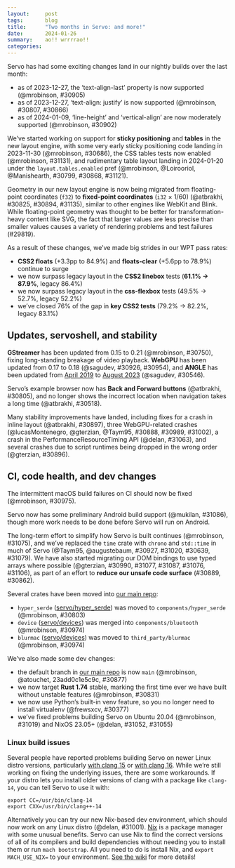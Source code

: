 ```yaml
---
layout:     post
tags:       blog
title:      "Two months in Servo: and more!"
date:       2024-01-26
summary:    ao!! wrrrrao!!
categories:
---
```


Servo has had some exciting changes land in our nightly builds over the last month:

- as of 2023-12-27, the ‘text-align-last’ property is now supported (@mrobinson, #30905)
- as of 2023-12-27, ‘text-align: justify’ is now supported (@mrobinson, #30807, #30866)
- as of 2024-01-09, ‘line-height’ and ‘vertical-align’ are now moderately supported (@mrobinson, #30902)

We’ve started working on support for **sticky positioning** and **tables** in the new layout engine, with some very early sticky positioning code landing in 2023-11-30 (@mrobinson, #30686), the CSS tables tests now enabled (@mrobinson, #31131), and rudimentary table layout landing in 2024-01-20 under the `layout.tables.enabled` pref (@mrobinson, @Loirooriol, @Manishearth, #30799, #30868, #31121).

Geometry in our new layout engine is now being migrated from floating-point coordinates (`f32`) to **fixed-point coordinates** (`i32` × 1/60) (@atbrakhi, #30825, #30894, #31135), similar to other engines like WebKit and Blink.
While floating-point geometry was thought to be better for transformation-heavy content like SVG, the fact that larger values are less precise than smaller values causes a variety of rendering problems and test failures (#29819).

As a result of these changes, we’ve made big strides in our WPT pass rates:

- **CSS2 floats** (+3.3pp to 84.9%) and **floats-clear** (+5.6pp to 78.9%) continue to surge
- we now surpass legacy layout in the **CSS2 linebox** tests (**61.1% → 87.9%**, legacy 86.4%)
- we now surpass legacy layout in the **css-flexbox** tests (49.5% → 52.7%, legacy 52.2%)
- we’ve closed 76% of the gap in **key CSS2 tests** (79.2% → 82.2%, legacy 83.1%)

## Updates, servoshell, and stability

**GStreamer** has been updated from 0.15 to 0.21 (@mrobinson, #30750), fixing long-standing breakage of video playback.
**WebGPU** has been updated from 0.17 to 0.18 (@sagudev, #30926, #30954), and **ANGLE** has been updated from [April 2019](https://chromium.googlesource.com/angle/angle/+/refs/heads/chromium/3729) to [August 2023](https://chromium.googlesource.com/angle/angle/+/refs/heads/chromium/5359) (@sagudev, #30546).

Servo’s example browser now has **Back and Forward buttons** (@atbrakhi, #30805), and no longer shows the incorrect location when navigation takes a long time (@atbrakhi, #30518).

Many stability improvements have landed, including fixes for a crash in inline layout (@atbrakhi, #30897), three WebGPU-related crashes (@lucasMontenegro, @gterzian, @Taym95, #30888, #30989, #31002), a crash in the PerformanceResourceTiming API (@delan, #31063), and several crashes due to script runtimes being dropped in the wrong order (@gterzian, #30896).

## CI, code health, and dev changes

The intermittent macOS build failures on CI should now be fixed (@mrobinson, #30975).

Servo now has some preliminary Android build support (@mukilan, #31086), though more work needs to be done before Servo will run on Android.

The long-term effort to simplify how Servo is built continues (@mrobinson, #31075), and we’ve replaced the `time` crate with `chrono` and `std::time` in much of Servo (@Taym95, @augustebaum, #30927, #31020, #30639, #31079).
We have also started migrating our DOM bindings to use typed arrays where possible (@gterzian, #30990, #31077, #31087, #31076, #31106), as part of an effort to **reduce our unsafe code surface** (#30889, #30862).

Several crates have been moved into [our main repo](https://github.com/servo/servo):

* `hyper_serde` ([servo/hyper_serde](https://github.com/servo/hyper_serde)) was moved to `components/hyper_serde` (@mrobinson, #30803)
* `device` ([servo/devices](https://github.com/servo/devices)) was merged into `components/bluetooth` (@mrobinson, #30974)
* `blurmac` ([servo/devices](https://github.com/servo/devices)) was moved to `third_party/blurmac` (@mrobinson, #30974)

We’ve also made some dev changes:

- the default branch in [our main repo](https://github.com/servo/servo) is now `main` (@mrobinson, @atouchet, 23add0c1e5c9c, #30877)
- we now target **Rust 1.74** stable, marking the first time ever we have built without unstable features (@mrobinson, #30831)
- we now use Python’s built-in venv feature, so you no longer need to install virtualenv (@frewsxcv, #30377)
- we’ve fixed problems building Servo on Ubuntu 20.04 (@mrobinson, #31019) and NixOS 23.05+ (@delan, #31052, #31055)

### Linux build issues

Several people have reported problems building Servo on newer Linux distro versions, particularly [with clang 15](https://github.com/servo/servo/issues/31059) or [with clang 16](https://github.com/servo/servo/issues/30587).
While we’re still working on fixing the underlying issues, there are some workarounds.
If your distro lets you install older versions of clang with a package like `clang-14`, you can tell Servo to use it with:

```
export CC=/usr/bin/clang-14
export CXX=/usr/bin/clang++-14
```

Alternatively you can try our new Nix-based dev environment, which should now work on any Linux distro (@delan, #31001).
[Nix](https://nixos.org/manual/nix/stable/) is a package manager with some unusual benefits.
Servo can use Nix to find the correct versions of all of its compilers and build dependencies without needing you to install them or run `mach bootstrap`.
All you need to do is install Nix, and `export MACH_USE_NIX=` to your environment.
[See the wiki](https://github.com/servo/servo/wiki/Building#nix-on-other-distros) for more details!

<!--
    - layout
        - DONE sticky
        - DONE tables
        - inline
        - DONE Au
        - DONE wpt
    - xtermjs
    - updates
        - DONE angle
        - DONE webgpu
    - DONE minibrowser
    - DONE stability
    - ci
        - DONE macOS
        - DONE android
    - DONE health
    - dev
        - DONE nix
        - DONE rust stable
-->

<!--
    based on
    - wpt dashboard
        prev	cur	legacy		delta	gap	ratio		
        79.2	82.2	83.1		3.0	3.9	76.9%		focus
        81.6	84.9	53.5		3.3	-28.1	-11.7%		floats
        73.3	78.9	68.2		5.6	-5.1	-109.8%		floats-clear
        61.1	87.9	86.4		26.8	25.3	105.9%		linebox !!
        78.1	78.8	87.5		0.7	9.4	7.4%		normal-flow
        87.6	88.2	81.1		0.6	-6.5	-9.2%		positioning
        60.5	61.8	60.1		1.3	-0.4	-325.0%		cssom
        44.6	48.6	44.2		4.0	-0.4	-1000.0%		css-position
        49.5	52.7	52.2		3.2	2.7	118.5%		css-flexbox !!
        8.2	30.8	36.8		22.6	28.6	79.0%		tables, css-tables
        39.9	44.2	35.6		4.3	-4.3	-100.0%		/css/csstext
        60.3	62.5	63.5		2.2	3.2	68.8%		/css
    - commits in nightlies 2023-11-28 through 2023-11-27
        >>> 2023-11-28T11:16:56Z
        >>> 2023-11-29T06:07:54Z
        >>> 2023-11-30T05:57:47Z
            +++ a05598402e8b21948e1ee9567dca76a491bd266e	https://github.com/servo/servo/pull/30686	Add initial support for sticky positioning for non-legacy layout (#30686)
        >>> 2023-12-01T05:53:38Z
        +++ f1c291853e331329271efba52a03ba5049e8358b	https://github.com/servo/servo/pull/30740	Stop sending " " to linebreaker for replaced content (#30740)
        >>> 2023-12-02T06:08:38Z
            +++ 604979e367faa6aa09805e8fa0223b8883ea009d	https://github.com/servo/servo/pull/30508	Replace script_plugins with a clippy like rustc driver (named crown) (#30508)
        +++ cdbd60fe53f64f08efcf9715c4655e38cd1d7ddd	https://github.com/servo/servo/pull/30800	Extend character-based soft wrap prevention to before atomics (#30800)
        >>> 2023-12-03T05:57:33Z
        >>> 2023-12-04T06:02:05Z
        >>> 2023-12-11T05:28:33Z
        warning: not reachable from default branch: 2668a0a43a19643922409e623880558dedfb4b98
            +++ e2743c61414f5d9cc0cd2d41dcc5c1d29f0b2d17	https://github.com/servo/servo/pull/30546	Bump mozangle to 0.5.0 (#30546)
            +++ 117d59d393cf7926063e8723934fec97fd61d713	https://github.com/servo/servo/pull/30377	Replace virtualenv with Python's built-in venv (#30377)
            +++ 7e82c5c957821f1328484e90becec0cfb5572938	https://github.com/servo/servo/pull/30831	Compile Servo with the latest version of rust stable (#30831)
        +++ bbc35b682f0fb926364e5800d20f77bba944a020	https://github.com/servo/servo/pull/30830	Remove thinlto servobuild.config option (#30830)
        +++ e7c412e7cae750c0eeb6374e14bbf8442eb2cacd	https://github.com/servo/servo/pull/30829	Remove clean_rmeta from crown test (#30829)
            +++ a326a60c1646cde1a8b34b70d7f632b341644d0a	https://github.com/servo/servo/pull/30805	Minibrowser: Add Back and Forward navigation (#30805)
        +++ 8ded1072ceda45e8f8b7716f5779c63996d7e653	https://github.com/servo/servo/pull/30823	Re-use the TextMetrics data structure in the Layout 2020 fragment tree (#30823)
            +++ f0b41623286a010cb021cd2debfa6b1be3b36b5d	https://github.com/servo/servo/pull/30799	Add initial support for table box tree construction (#30799)
            +++ 63701b338cd807dc237be4f3f0771a1fff933f09	https://github.com/servo/servo/pull/30820	Fix the upload docs action after renaming `master` to `main` (#30820)
            +++ ea8cd36f0d0c4485b0872774661de34c439d35c0	https://github.com/servo/servo/pull/30518	Fix the location url that reverts to the old value while loading (#30518)
            +++ 23add0c1e5c9cbdf0301b891d265e363d049532b	Rename the `master` branch to `main`
        >>> 2023-12-12T06:15:50Z
        +++ 1105eb66e9ce43f0f2ea6c6b5cea5e72394eee3f	https://github.com/servo/servo/pull/30848	Use os version in taplo cache-key & setuptools 65 in py3.8 (#30848)
            +++ 9f7afe595a11d32859b45bf3bf2fd36ee5ae46e7	https://github.com/servo/servo/pull/30836	Update mozjs (#30836)
            +++ a315bec4ed73c7c0ef89f120c8f52e2609f9028b	https://github.com/servo/servo/pull/30825	Use app units in replaced elements (#30825)
        >>> 2023-12-13T06:06:44Z
            +++ 17f3c45d4ff597dc1e179d89784bb5f57b4c03d7	https://github.com/servo/servo/pull/30767	Add initial support for offscreen rendering (#30767)
            +++ 97e6c72f5767e1cd754c82317a21aa222c5d968b	https://github.com/servo/servo/pull/30840	Add multiview feature flag in compositing and constellation (#30840)
            +++ 8a226fdb1975ae1df8d1a673eb3dca9f2bb771aa	https://github.com/servo/servo/pull/30841	constellation: notify embedder when events are hit-tested to browsers (#30841)
        >>> 2023-12-14T06:16:19Z
        >>> 2023-12-27T06:06:58Z
            +++ 7973cb64586d94a6987562fe6f180ac29ef0e971	https://github.com/servo/servo/pull/30926	Update wgpu to 0.18.1 (#30926)
        +++ 1f0f50b22bb43e965febf31f5a436113f2958725	https://github.com/servo/servo/pull/30912	Customizable wpt options and profile in workflows (#30912)
            +++ 81f5157522ae320068515571a371aa3b72de0cfa	https://github.com/servo/servo/pull/30868	Add support for table fixups (#30868)
            +++ 709d00583fb28fb668f10eab1f2f16f07c331078	https://github.com/servo/servo/pull/30866	layout: Make all word separators justification opportunities (#30866)
            +++ 74798c4b7bf173fc99b96e219c6c2cab136d5c4c	https://github.com/servo/servo/pull/30905	layout: Add support for `text-align-last` (#30905)
            +++ a9bf29cf8aede9771a16922c98cc933ce84b2ccc	https://github.com/servo/servo/pull/30897	Fix crash caused by arithmetic underflow in layout2020 (#30897)
        +++ abb017b8543efea54b732efa2846b25c949985c9	https://github.com/servo/servo/pull/30898	script: Allow moving back to non-quirks mode (#30898)
            +++ 256ab5353b9145dbda103ec48cf4d10f32f6912a	https://github.com/servo/servo/pull/30888	These changes fix #30843 (#30888) Fix a crash in WebGPU when WebGPU is disabled
            +++ e4aed3d06a8a1ef6e7af142f02be95ce2a3065cb	https://github.com/servo/servo/pull/30877	Update branch name to main (#30877)
            +++ ccf0b739dfca312a65002c443fb09537aa27225b	https://github.com/servo/servo/pull/30807	Add basic support for `text-align: justify` (#30807)
            +++ 569c4a8823369678870e1b5f50a2c484d32fb687	https://github.com/servo/servo/pull/30803	Integrate hyper_serde into Servo source (#30803)
        >>> 2023-12-28T06:04:45Z
        >>> 2023-12-29T06:03:36Z
            +++ e79171ec01199ba7100c0ad90576a6ec5705d80c	https://github.com/servo/servo/pull/30954	Update WebGPU CTS (#30954)
        >>> 2023-12-30T06:12:29Z
        >>> 2023-12-31T06:14:24Z
        >>> 2024-01-01T06:08:41Z
        >>> 2024-01-02T06:15:51Z
        +++ 7964a4f582d5697e0ea55203dd4ec25d69dbed97	https://github.com/servo/servo/pull/30963	Unfork and upgrade jemallocator (#30963)
        >>> 2024-01-03T06:11:55Z
            +++ 3353db71d232ed3e6108950e21a6dba6360e6d57	https://github.com/servo/servo/pull/30975	Fail gracefully when DMG smoketest fails (#30975)
        >>> 2024-01-04T06:14:15Z
            +++ f44ff83c20b82d1f3272d9389563e30f0d3c9700	https://github.com/servo/servo/pull/30989	WebGPU: always send exit message to script before exiting (#30989)
            +++ 65cbc95d38819e9b3d5870953015a9e7963a0ace	https://github.com/servo/servo/pull/30927	Replace time with std::time in components/devtools (#30927)
        +++ 0dbba9b6ffe0507011337c27c2709f6c4cebe1c0	https://github.com/servo/servo/pull/30973	Download Windows GStreamer dependencies from GitHub (#30973)
        >>> 2024-01-05T06:16:06Z
        +++ c219204084b8f8a747ebd37ec75472c1b7e97411	https://github.com/servo/servo/pull/30987	Fix crown on NixOS (#30987)
            +++ 90a9300f698aa266db47b336f3fcd7d6680b4d65	https://github.com/servo/servo/pull/30896	Script: ensure child JS runtimes are dropped before parent (#30896)
        >>> 2024-01-08T06:07:00Z
            +++ 79a0f76d26d43c7f6e38a60fbe2ec6bed1510543	https://github.com/servo/servo/pull/31019	Fix the build on Ubuntu 20.04 (#31019)
        +++ 9a1d7aabd71fe82c9420abdc33a6a9ba0f8eac52	https://github.com/servo/servo/pull/31003	bootstrap: Adding more output when installing dependencies (#31003)
            +++ 7fa4ea9740edccc93672d8cc428f6e9d4575a036	https://github.com/servo/servo/pull/30750	Upgrade media / GStreamer / GLib (#30750) 0.15 -> 0.21
        >>> 2024-01-09T06:16:45Z
            +++ aa073c3dcaffe30c7a6e272ba4ef5121c090f1bf	https://github.com/servo/servo/pull/30902	layout: Implement support for `line-height` and `vertical-align` (#30902)
        >>> 2024-01-10T06:16:53Z
            +++ 94a3c49a807626ecddb7f062e6856e9e0d66baca	https://github.com/servo/servo/pull/31001	Allow building with Nix on Linux distros other than NixOS (#31001)
            +++ 6a804cd775e3976103269ac54ae997a3accc8618	https://github.com/servo/servo/pull/30974	Integrate the `devices` respository (#30974)
            +++ fddc4a430fca591152c69f0793ab946dcdc81617	https://github.com/servo/servo/pull/31002	Fix failed request for adapter when not available (#31002)
        >>> 2024-01-11T06:08:02Z
            +++ 92196d985dceb0ca708b097e2a847b255d8387c8	https://github.com/servo/servo/pull/31020	Replace time with std::time in components/metrics & components/shared (#31020)
            +++ 17ffbbdd11b47d577bdfe4318c36bcb5de365b18	https://github.com/servo/servo/pull/31052	Nix: bump nixpkgs to nixos-23.05 (except gnumake) (#31052)
        >>> 2024-01-12T06:07:36Z
            +++ e145c512347807cdf44537fdfa83f2a5dda05b5a	https://github.com/servo/servo/pull/30990	WebIDL: use FLoat32Array  (#30990)
            +++ 90f70e3408e1d4b3f378e50f9f051cb00c77c446	https://github.com/servo/servo/pull/31063	Fix underflow in PerformanceResourceTiming API (#31063)
            +++ 1f1cf1499d1e249c58fb3ac8986e62cf0d796497	https://github.com/servo/servo/pull/31055	Nix: bump nixpkgs to nixos-unstable (#31055)
        >>> 2024-01-13T06:04:19Z
            +++ abb54f7832682bad1545b307a545a7ba977ef209	https://github.com/servo/servo/pull/31075	build: Don't add the `neon` feature for arm and aarch64 (#31075)
        >>> 2024-01-14T06:05:53Z
        >>> 2024-01-15T06:10:05Z
        >>> 2024-01-16T06:18:19Z
            +++ efa38c67fe6bdec751739bb3a0a6d159f2b695c8	https://github.com/servo/servo/pull/31091	ci: Remove the nightly-rust workflow (#31091)
        +++ 0d240b8713fb5cd933d348e668ab02a53859282b	https://github.com/servo/servo/pull/31088	deps: Raise the Python requirement to 3.10 (#31088)
        >>> 2024-01-17T06:09:03Z
            +++ 8c53a8c745ab2a5b660d6f170e74b4fecca189c1	https://github.com/servo/servo/pull/31077	use FLoat32Array in XRView (#31077)
            +++ 9654363c187ee549b82bca8c4e3098e4c20c7287	https://github.com/servo/servo/pull/30639	script: Start replacing `time` with `std::time` and `chrono`  (#30639)
        >>> 2024-01-18T06:17:19Z
            +++ 580062228bb083ccdc2144a43491bc4f916c57ad	https://github.com/servo/servo/pull/31079	Replace time with std::time in components/net (#31079)
        +++ d86e713a9cb5be2555d63bd477d47d440fa8c832	https://github.com/servo/servo/pull/31092	build: Clean up post-build copy of Windows DLLs (#31092)
            +++ f76982e2e7f411e2e2fd8e6dbfe92a080acefc54	https://github.com/servo/servo/pull/31087	script: Use FLoat32Array in XRRay (#31087)
            +++ 6a7b450478f69d9d83b0936a0ab28ac2d94761d4	https://github.com/servo/servo/pull/31076	use FLoat32Array in XRRigidTransform (#31076)
        >>> 2024-01-19T06:05:45Z
            +++ 8e5f28839cde6b9ee5cd7cb4f8c27ff0ae10a86c	https://github.com/servo/servo/pull/31120	Revert "Replace time with std::time in components/net (#31079)" (#31120)
        >>> 2024-01-20T06:04:40Z
            +++ fc31e69f79a68408fdd376a52942587a8fca9170	https://github.com/servo/servo/pull/31121	layout: Add *very* basic support for table layout (#31121)
            +++ 3d520f266800e0035c429ddf2a3b45922f502ebd	https://github.com/servo/servo/pull/30894	Use App units in flow layout (#30894)
            +++ 734eb469549db22b070d86bb13a8bd167d5d1e8e	https://github.com/servo/servo/pull/31131	wpt: Unskip the `css-tables suite (#31131)
            +++ 9d2c102fa0cc034b2bde51d27cd6c0e7f3cafa30	https://github.com/servo/servo/pull/31106	Use FLoat32Array in GamepadPose (#31106)
        >>> 2024-01-21T06:06:07Z
        >>> 2024-01-22T06:08:36Z
        >>> 2024-01-23T06:22:19Z
            +++ d7de206dbd459e8c8bf121f73755d12569c6cc55	https://github.com/servo/servo/pull/31086	Preliminary Android build support (#31086)
        >>> 2024-01-24T06:17:36Z
        +++ 5d7e2a823985a8314b10dc363eb191c0d4330424	https://github.com/servo/servo/pull/31123	Implement Event.composedPath (#31123)
        +++ 54fb381a0a4c070bac75e9f602bf905fa101194d	https://github.com/servo/servo/pull/31133	layout: Convert layout internal display to inline for replaced elements (#31133)
        +++ 7de0486e2e67a17e4cdcc881c7f3bd3fd1a66fb6	https://github.com/servo/servo/pull/31161	layout: Count word separators as justification opportunities when trimming whitespace (#31161)
        +++ dc2df7b02767004f0900055d985ecfc6cd874c9a	https://github.com/servo/servo/pull/31148	build: Add support for Visual Studio 2022 and VC143 DLLs (#31148)
            +++ 45af1198aa05882d6433642c45d1cd329f145782	https://github.com/servo/servo/pull/31135	Layout: use `Au` in `ContentSizes`  (#31135)
        >>> 2024-01-25T06:07:31Z
        +++ eb95703325aeb48d5f56a8da5b258bad608dd632	https://github.com/servo/servo/pull/30842	constellation: focusing and closing webviews (#30842)
-->

<!--
$ tools/list-commits-by-nightly.sh ~/code/servo 2>&1 | tee /dev/stderr | xclip -sel clip
From https://github.com/servo/servo
 * branch                  HEAD       -> FETCH_HEAD
>>> 2023-11-28T11:16:56Z
    81a38bde8cc0359efc32f2661fa5e4db33b38446	https://github.com/servo/servo/pull/30792	ci: do not set LIBCLANG_PATH for nightly build (#30792)
    0b2456b1eb8d251dd2f997d1e1958f23f5e4b777	https://github.com/servo/servo/pull/30791	build(deps): bump proc-macro2 from 1.0.69 to 1.0.70 (#30791)
    3a036a639e6cb5e4c0546de3adfde00e0b3e8d15	https://github.com/servo/servo/pull/30790	build(deps): bump js-sys from 0.3.65 to 0.3.66 (#30790)
    cccf8c2ffeeb3015ee5c3312bcf34e2caf48742f	https://github.com/servo/servo/pull/30789	build(deps): bump wasm-bindgen from 0.2.88 to 0.2.89 (#30789)
    139df1c73bba43a3fc6032bfc0f5518e9d87e856	https://github.com/servo/servo/pull/30783	Sync WPT with upstream (26-11-2023) (#30783)
    76401823f272754ba851a6fcbf0e4a63d074824e	https://github.com/servo/servo/pull/30775	build(deps): bump url from 2.4.1 to 2.5.0 (#30775)
    d10688b5ef3dceb2b8a0e5ca4e089cba12bca0cd	https://github.com/servo/servo/pull/30787	ci: use ubuntu 20.04 for nightly builds on linux (#30787)
>>> 2023-11-29T06:07:54Z
    bab2b58216f8845b3ecc8e0eaeba3b7175034f64	https://github.com/servo/servo/pull/30794	build(deps): bump errno from 0.3.7 to 0.3.8 (#30794)
    8f3491393f90678db6c65cc02ffe6c2403ece5ac	https://github.com/servo/servo/pull/30793	build(deps): bump web-sys from 0.3.65 to 0.3.66 (#30793)
>>> 2023-11-30T05:57:47Z
    53b0fa827d37f3f7127470371d12d2a1c917e396	https://github.com/servo/servo/pull/30796	Fix build script error.because starting with Python 3.9, the util module was moved from importlib to a separate top-level module called importlib.util. Therefore, if you are using Python 3.9 or later and you receive an AttributeError stating that module 'importlib' has no attribute 'util', it is likely due to a compatibility issue with your code. You can fix this issue by updating your code to import importlib.util directly (#30796)
    dd9366bfe7a76b3bee953632fa76b95d55618e3c	https://github.com/servo/servo/pull/30798	build(deps): bump ring from 0.17.5 to 0.17.6 (#30798)
+++ a05598402e8b21948e1ee9567dca76a491bd266e	https://github.com/servo/servo/pull/30686	Add initial support for sticky positioning for non-legacy layout (#30686)
>>> 2023-12-01T05:53:38Z
    b125bb6b6aa095fc287f279a13e6ff423deb3b0f	https://github.com/servo/servo/pull/30801	build(deps): bump core-foundation from 0.9.3 to 0.9.4 (#30801)
+++ f1c291853e331329271efba52a03ba5049e8358b	https://github.com/servo/servo/pull/30740	Stop sending " " to linebreaker for replaced content (#30740)
>>> 2023-12-02T06:08:38Z
    7bcb25c85c98c367c6423ebc0fed964dd08cad56	https://github.com/servo/servo/pull/30812	build(deps): bump slotmap from 1.0.6 to 1.0.7 (#30812)
    d837eb905518d0849f16a39ba343bdaffef1732f	https://github.com/servo/servo/pull/30809	build(deps): bump linux-raw-sys from 0.4.11 to 0.4.12 (#30809)
    49e8517b3a35009abedd10d08cc8f8faadd6e029	https://github.com/servo/servo/pull/30810	build(deps): bump core-graphics-types from 0.1.2 to 0.1.3 (#30810)
    20a122c2f6a1a97cf39938bc90b0d91cc198f0c7	https://github.com/servo/servo/pull/30804	Use git2 version of vergen (#30804)
+++ 604979e367faa6aa09805e8fa0223b8883ea009d	https://github.com/servo/servo/pull/30508	Replace script_plugins with a clippy like rustc driver (named crown) (#30508)
    20a73721de2f1a8a0b29905617783148bd3cfaff	https://github.com/servo/servo/pull/30806	Remove a comment that is no longer valid (#30806)
+++ cdbd60fe53f64f08efcf9715c4655e38cd1d7ddd	https://github.com/servo/servo/pull/30800	Extend character-based soft wrap prevention to before atomics (#30800)
>>> 2023-12-03T05:57:33Z
>>> 2023-12-04T06:02:05Z
>>> 2023-12-11T05:28:33Z
warning: not reachable from default branch: 2668a0a43a19643922409e623880558dedfb4b98
    2668a0a43a19643922409e623880558dedfb4b98	Use os version in taplo cache-key
    6bbd510e852c8ce6d0e9147aaa4ab486109711af	Python 3.10 on 20.04 runner
    589f2915237b39cdd6fd222d775737cb10f7b9b0	https://github.com/servo/servo/pull/30844	build(deps): bump rustix from 0.38.26 to 0.38.27 (#30844)
    77e04bc13ed23859f3c1ff2de19a4ec2756c9c88	https://github.com/servo/servo/pull/30839	build(deps): bump once_cell from 1.18.0 to 1.19.0 (#30839)
    3a5634a20c1926acd51e3cfb20dd9e6c36c9cf60	https://github.com/servo/servo/pull/30846	Update linux.yml (#30846)
    a9b64256f4b0df14d0e6ac071b51905f2a3e8ffc	https://github.com/servo/servo/pull/30845	build(deps): bump rustls from 0.21.9 to 0.21.10 (#30845)
+++ e2743c61414f5d9cc0cd2d41dcc5c1d29f0b2d17	https://github.com/servo/servo/pull/30546	Bump mozangle to 0.5.0 (#30546)
    6282c4d1476655f6822322935059a61fa7c83663	https://github.com/servo/servo/pull/30838	build(deps): bump try-lock from 0.2.4 to 0.2.5 (#30838)
    3310199cd0e5dd279ea4fb3896aedfe052d63522	https://github.com/servo/servo/pull/30837	build(deps): bump unicode-bidi from 0.3.13 to 0.3.14 (#30837)
+++ 117d59d393cf7926063e8723934fec97fd61d713	https://github.com/servo/servo/pull/30377	Replace virtualenv with Python's built-in venv (#30377)
    914fe64fc72462f3af743d9d1ff26781d9fecec3	https://github.com/servo/servo/pull/30814	Sync WPT with upstream (03-12-2023) (#30814)
+++ 7e82c5c957821f1328484e90becec0cfb5572938	https://github.com/servo/servo/pull/30831	Compile Servo with the latest version of rust stable (#30831)
    9c443cf2c1bbcee1f465cc76b7bf1ab551b85877	https://github.com/servo/servo/pull/30834	build(deps): bump ring from 0.17.6 to 0.17.7 (#30834)
    a92cf99cd272d0cc90aeb40938c4c37cd9928427	https://github.com/servo/servo/pull/30833	build(deps): bump filetime from 0.2.22 to 0.2.23 (#30833)
    d50954a9696b2b55501c76a006db8c266c64a92c	https://github.com/servo/servo/pull/30832	build(deps): bump mio from 0.8.9 to 0.8.10 (#30832)
+++ bbc35b682f0fb926364e5800d20f77bba944a020	https://github.com/servo/servo/pull/30830	Remove thinlto servobuild.config option (#30830)
+++ e7c412e7cae750c0eeb6374e14bbf8442eb2cacd	https://github.com/servo/servo/pull/30829	Remove clean_rmeta from crown test (#30829)
    9028c903325d5a37896f87a9667ebe81009de5d1	https://github.com/servo/servo/pull/30824	Generalize LengthPercentageOrAuto impl to Generic Type (#30824)
+++ a326a60c1646cde1a8b34b70d7f632b341644d0a	https://github.com/servo/servo/pull/30805	Minibrowser: Add Back and Forward navigation (#30805)
+++ 8ded1072ceda45e8f8b7716f5779c63996d7e653	https://github.com/servo/servo/pull/30823	Re-use the TextMetrics data structure in the Layout 2020 fragment tree (#30823)
+++ f0b41623286a010cb021cd2debfa6b1be3b36b5d	https://github.com/servo/servo/pull/30799	Add initial support for table box tree construction (#30799)
+++ 63701b338cd807dc237be4f3f0771a1fff933f09	https://github.com/servo/servo/pull/30820	Fix the upload docs action after renaming `master` to `main` (#30820)
    396af7c5633118b415d99b08a7b8a6099856fe9b	https://github.com/servo/servo/pull/30817	build(deps): bump rustix from 0.38.25 to 0.38.26 (#30817)
    16c402ef48dd5342ad68112a8373a9c2b0818ca3	https://github.com/servo/servo/pull/30819	build(deps): bump thin-vec from 0.2.12 to 0.2.13 (#30819)
    c909c64378125a33eab22236dfee83ee26b7a4b0	https://github.com/servo/servo/pull/30784	Fix typing issues in flex layout (#30784)
+++ ea8cd36f0d0c4485b0872774661de34c439d35c0	https://github.com/servo/servo/pull/30518	Fix the location url that reverts to the old value while loading (#30518)
+++ 23add0c1e5c9cbdf0301b891d265e363d049532b	Rename the `master` branch to `main`
>>> 2023-12-12T06:15:50Z
    48a95b2471c590a0ee1b85710fbb5a37ee8215c5	https://github.com/servo/servo/pull/30858	build(deps): bump libc from 0.2.150 to 0.2.151 (#30858)
    a4c3ba2a22bc9d63019fa1982e19f4bd6991ac85	https://github.com/servo/servo/pull/30856	build(deps): bump ryu from 1.0.15 to 1.0.16 (#30856)
    0a5ccf1bb8aad010773620140667ab5e6fcb5ef8	https://github.com/servo/servo/pull/30857	build(deps): bump http-body from 0.4.5 to 0.4.6 (#30857)
    e066700c998a0a69a3fb5249207cf6067ef4c2e1	https://github.com/servo/servo/pull/30855	build(deps): bump xcursor from 0.3.4 to 0.3.5 (#30855)
    ae31a01a0efc5eb13a4ec285fa3ed0f6c1f56e3e	https://github.com/servo/servo/pull/30854	build(deps): bump itoa from 1.0.9 to 1.0.10 (#30854)
    14305f2325efc02ca21d3a9990c25e436e295c10	https://github.com/servo/servo/pull/30853	build(deps): bump rustix from 0.38.27 to 0.38.28 (#30853)
    6026386d84c870e5be6b1ee4d1ef9bb53145f10e	https://github.com/servo/servo/pull/30852	build(deps): bump syn from 2.0.39 to 2.0.40 (#30852)
    8e5dc04347b22bb43320d410ae7e238931ed1f27	https://github.com/servo/servo/pull/30851	build(deps): bump profiling from 1.0.11 to 1.0.12 (#30851)
+++ 1105eb66e9ce43f0f2ea6c6b5cea5e72394eee3f	https://github.com/servo/servo/pull/30848	Use os version in taplo cache-key & setuptools 65 in py3.8 (#30848)
+++ 9f7afe595a11d32859b45bf3bf2fd36ee5ae46e7	https://github.com/servo/servo/pull/30836	Update mozjs (#30836)
+++ a315bec4ed73c7c0ef89f120c8f52e2609f9028b	https://github.com/servo/servo/pull/30825	Use app units in replaced elements (#30825)
>>> 2023-12-13T06:06:44Z
+++ 17f3c45d4ff597dc1e179d89784bb5f57b4c03d7	https://github.com/servo/servo/pull/30767	Add initial support for offscreen rendering (#30767)
+++ 97e6c72f5767e1cd754c82317a21aa222c5d968b	https://github.com/servo/servo/pull/30840	Add multiview feature flag in compositing and constellation (#30840)
+++ 8a226fdb1975ae1df8d1a673eb3dca9f2bb771aa	https://github.com/servo/servo/pull/30841	constellation: notify embedder when events are hit-tested to browsers (#30841)
    676c170b07551deabb9947f1f7ce6e0d1ec50974	https://github.com/servo/servo/pull/30865	Fix libsimpleservo build on Linux and BSD (#30865)
>>> 2023-12-14T06:16:19Z
    5e8f70fc2f71e2f4680c6adef2b005bd637c7e2e	https://github.com/servo/servo/pull/30872	build(deps): bump crossbeam-channel from 0.5.8 to 0.5.9 (#30872)
    01013b9ea8b3c5527a01e093a2c3b5b938c91186	https://github.com/servo/servo/pull/30871	Re-enable minification to fix the doc build (#30871)
    7ed6f330cf948b3fb4ad454fd95af00cc00e42c9	https://github.com/servo/servo/pull/30874	build(deps): bump crossbeam-utils from 0.8.16 to 0.8.17 (#30874)
    95dae276ccd130a5d7d0fbe35298f3853e5d1552	https://github.com/servo/servo/pull/30873	build(deps): bump syn from 2.0.40 to 2.0.41 (#30873)
    2fcbcb4b55b9ae7b518e78e6ea0f8828c0f76d70	https://github.com/servo/servo/pull/30867	Fix two more warnings in WebRender (#30867)
>>> 2023-12-27T06:06:58Z
    205d52a0c912a8418cbaf70bb82af3e182decc1d	https://github.com/servo/servo/pull/30948	Update h2 and servo-tidy.toml (#30948)
    e629ddb56df3d0a7331e060a41c86b44602e3a1b	https://github.com/servo/servo/pull/30947	build(deps): bump thiserror from 1.0.51 to 1.0.52 (#30947)
    29febb1b7bf5c88633527800ce036f403b7ef389	https://github.com/servo/servo/pull/30945	build(deps): bump futures-channel from 0.3.29 to 0.3.30 (#30945)
    3cf26dadcaac7406dba1482a71159e8e19119999	https://github.com/servo/servo/pull/30944	build(deps): bump futures-util from 0.3.29 to 0.3.30 (#30944)
    21f0c1637d086cdf57f7c7e0ef5454af753bd35d	https://github.com/servo/servo/pull/30943	build(deps): bump crossbeam-epoch from 0.9.10 to 0.9.17 (#30943)
    f272770f6ca4488a5afe8cab734ac3c8611f858d	https://github.com/servo/servo/pull/30942	build(deps): bump lyon_geom from 1.0.4 to 1.0.5 (#30942)
    85a5c18ab01d639bfd426fd18db9a03e27c6b5f6	https://github.com/servo/servo/pull/30939	De-dupe ahash (#30939)
    8d121a0a1d248bba29c6fb52624e9fef84b0ce89	https://github.com/servo/servo/pull/30940	Update requirements.txt (#30940)
    cad3ca2512e3e7e1a3a527e771bb2ff88f4cd47a	https://github.com/servo/servo/pull/30938	Sync WPT with upstream (25-12-2023) (#30938)
    d58fc0d674a2d41e57df79c52051c121d2e2864b	https://github.com/servo/servo/pull/30937	build(deps): bump futures-core from 0.3.29 to 0.3.30 (#30937)
    bfa3f8aede4f61a44fa718963022fe572e5cb319	https://github.com/servo/servo/pull/30933	build(deps): bump indexmap from 1.9.3 to 2.1.0 (#30933)
    4214462e5a802710773a94f485aa7d000c183360	https://github.com/servo/servo/pull/30935	build(deps): bump crossbeam-channel from 0.5.9 to 0.5.10 (#30935)
    66c17af150e5021edcda54dac6ad398179464d25	https://github.com/servo/servo/pull/30934	build(deps): bump futures-io from 0.3.29 to 0.3.30 (#30934)
    ee8df0f3a5e167604457e277e659421f45c782de	https://github.com/servo/servo/pull/30932	build(deps): bump crossbeam-utils from 0.8.17 to 0.8.18 (#30932)
    3aebbd41eb703a80ccf4c67dfee45c218647b5f2	https://github.com/servo/servo/pull/30931	build(deps): bump futures-sink from 0.3.29 to 0.3.30 (#30931)
    734accdbd21d17f609a6b67a8d906ce87fa8cc95	https://github.com/servo/servo/pull/30930	build(deps): bump syn from 2.0.42 to 2.0.43 (#30930)
    6d37c8789e72fffbb49913c05f60fcf9d3c4d915	https://github.com/servo/servo/pull/30929	build(deps): bump futures-task from 0.3.29 to 0.3.30 (#30929)
    1d2b77ea8b2fb4356a0a9cd39fc7aa6d56d41d90	https://github.com/servo/servo/pull/30928	build(deps): bump object from 0.32.1 to 0.32.2 (#30928)
+++ 7973cb64586d94a6987562fe6f180ac29ef0e971	https://github.com/servo/servo/pull/30926	Update wgpu to 0.18.1 (#30926)
    3ce590bec4f281ab68a817ce2d9872234a66ddf6	https://github.com/servo/servo/pull/30925	Fix wpt-sync-from-upstream boolean (#30925)
    554b35b7050523e9cd668d7fbdaa6abbf8bc7746	https://github.com/servo/servo/pull/30919	Improve formatting of Python files (#30919)
    df157dcc0389138a93c2c0e748b00995ac7d1bc4	https://github.com/servo/servo/pull/30923	dependencies: Update to latest version of `unwind-sys` (#30923)
    1e540e69ae074a1e8378f8ffc2a4fd89ff0ab484	https://github.com/servo/servo/pull/30921	Update mozjs to use ESR115.7 (#30921)
    6486efeeb27de3e197566e2dff6f136a751dbb2c	https://github.com/servo/servo/pull/30917	build(deps): bump proc-macro2 from 1.0.70 to 1.0.71 (#30917)
+++ 1f0f50b22bb43e965febf31f5a436113f2958725	https://github.com/servo/servo/pull/30912	Customizable wpt options and profile in workflows (#30912)
+++ 81f5157522ae320068515571a371aa3b72de0cfa	https://github.com/servo/servo/pull/30868	Add support for table fixups (#30868)
+++ 709d00583fb28fb668f10eab1f2f16f07c331078	https://github.com/servo/servo/pull/30866	layout: Make all word separators justification opportunities (#30866)
    8e31daeb6ba01c9af13b71280a002dc70a13ef0a	https://github.com/servo/servo/pull/30908	build(deps): bump syn from 2.0.41 to 2.0.42 (#30908)
    d296f0c5bea13dc109842a3fabd60e91b881fe2b	https://github.com/servo/servo/pull/30907	Fix flake8 config (#30907)
    8c257298c5f6ce75ef2617277a407c92541a1c9d	https://github.com/servo/servo/pull/30909	build(deps): bump anyhow from 1.0.75 to 1.0.76 (#30909)
    f2882879d8d345c62d8d1d076485af6280e54dde	https://github.com/servo/servo/pull/30903	Fix the try build when pushing to branches (#30903)
+++ 74798c4b7bf173fc99b96e219c6c2cab136d5c4c	https://github.com/servo/servo/pull/30905	layout: Add support for `text-align-last` (#30905)
    d007d265bd5449d6c8e5abd18f946b79ca9f31f7	https://github.com/servo/servo/pull/30906	Fix the unwind-sys build on latest Fedora (#30906)
+++ a9bf29cf8aede9771a16922c98cc933ce84b2ccc	https://github.com/servo/servo/pull/30897	Fix crash caused by arithmetic underflow in layout2020 (#30897)
+++ abb017b8543efea54b732efa2846b25c949985c9	https://github.com/servo/servo/pull/30898	script: Allow moving back to non-quirks mode (#30898)
    c8cfab2518937a1e2c1c62a7378bea4b8b06be6e	https://github.com/servo/servo/pull/30901	build(deps): bump tokio from 1.35.0 to 1.35.1 (#30901)
    6f09da1463a2a93f14a9cd941291e431fae587f8	https://github.com/servo/servo/pull/30900	build(deps): bump pkg-config from 0.3.27 to 0.3.28 (#30900)
    0989ffbf26872449fcb1d9c83cb2f99061831126	https://github.com/servo/servo/pull/30899	build(deps): bump profiling from 1.0.12 to 1.0.13 (#30899)
+++ 256ab5353b9145dbda103ec48cf4d10f32f6912a	https://github.com/servo/servo/pull/30888	These changes fix #30843 (#30888) Fix a crash in WebGPU when WebGPU is disabled
    8bbcf0abafc22cd840cd03f36b5b3b7d2d815493	https://github.com/servo/servo/pull/30884	build(deps): bump hyper from 0.14.27 to 0.14.28 (#30884)
    b156cd5ca219b4fb555ee4ea11cb96b796848d5b	https://github.com/servo/servo/pull/30883	build(deps): bump home from 0.5.5 to 0.5.9 (#30883)
    a7d5fc4db19aaf9dc28f7e617dd231906c759106	https://github.com/servo/servo/pull/30882	build(deps): bump thiserror from 1.0.50 to 1.0.51 (#30882)
    5c8fc7309d54ae2ffb4fd1eed122d411d454b13c	https://github.com/servo/servo/pull/30879	Update web-platform-tests to revision b'a85f0dfe538b9cb894388a65dba7a2a21db050c7' (#30879)
+++ e4aed3d06a8a1ef6e7af142f02be95ce2a3065cb	https://github.com/servo/servo/pull/30877	Update branch name to main (#30877)
+++ ccf0b739dfca312a65002c443fb09537aa27225b	https://github.com/servo/servo/pull/30807	Add basic support for `text-align: justify` (#30807)
    0be30b30ceecbde34cc03c30e44536a5d3f8b7a9	https://github.com/servo/servo/pull/30870	Fix the WPT exporter (#30870)
    29eb4878ed12d073e6fb805184b2f747ddfc9841	https://github.com/servo/servo/pull/30859	build(deps): bump tokio from 1.34.0 to 1.35.0 (#30859)
+++ 569c4a8823369678870e1b5f50a2c484d32fb687	https://github.com/servo/servo/pull/30803	Integrate hyper_serde into Servo source (#30803)
>>> 2023-12-28T06:04:45Z
    7305c59304a776dfcb197f91c02b1d28fe8a29ff	https://github.com/servo/servo/pull/30951	build(deps): bump futures-executor from 0.3.29 to 0.3.30 (#30951)
    4c47f7f723d3f60eb53fc5fe161338d48f559942	https://github.com/servo/servo/pull/30950	build(deps): bump serde_bytes from 0.11.12 to 0.11.13 (#30950)
    b51908d1785dac1035a0db395ba4220a042920e7	https://github.com/servo/servo/pull/30949	build(deps): bump anyhow from 1.0.76 to 1.0.77 (#30949)
    574445c27a6975213900d9c05e81cd89f7f6e2ed	https://github.com/servo/servo/pull/30946	build(deps): bump fdeflate from 0.3.1 to 0.3.2 (#30946)
>>> 2023-12-29T06:03:36Z
    f77554bfa37ad9db085619363f769192b8141ea3	https://github.com/servo/servo/pull/30956	build(deps): bump tempfile from 3.8.1 to 3.9.0 (#30956)
+++ e79171ec01199ba7100c0ad90576a6ec5705d80c	https://github.com/servo/servo/pull/30954	Update WebGPU CTS (#30954)
    90a25ab2e1344e13bf58c0dcab3ce5e9b58f3572	https://github.com/servo/servo/pull/30955	build(deps): bump fdeflate from 0.3.2 to 0.3.3 (#30955)
    bd052f536e92c6acdd7a2902af9896e3221139c1	https://github.com/servo/servo/pull/30924	bhm: Fix a warning in the Linux sampler (#30924)
>>> 2023-12-30T06:12:29Z
    ae1421a5156205ce339407c6862fa247e373a2e9	https://github.com/servo/servo/pull/30957	Update mozjs (#30957)  Move rust-mozjs's build script to mozjs-sys #409 
    be1a0a0b2b871c3d72536ee1eea5521c6214d637	https://github.com/servo/servo/pull/30958	fix: add a missing dot in HACKING_QUICKSTART.md (#30958)
>>> 2023-12-31T06:14:24Z
    f08ba0f6fff3cde89d326316b33c86a880b46739	https://github.com/servo/servo/pull/30959	build(deps): bump memchr from 2.6.4 to 2.7.1 (#30959)
>>> 2024-01-01T06:08:41Z
>>> 2024-01-02T06:15:51Z
    f58541e65263daf60d3f5c3f8ad075b09d25223b	https://github.com/servo/servo/pull/30962	Sync WPT with upstream (01-01-2024) (#30962)
+++ 7964a4f582d5697e0ea55203dd4ec25d69dbed97	https://github.com/servo/servo/pull/30963	Unfork and upgrade jemallocator (#30963)
    d8e1e0e07ca0828e200af9f47a7e120ccdcd945c	https://github.com/servo/servo/pull/30967	build(deps): bump clang-sys from 1.3.1 to 1.7.0 (#30967)
    f51c7847fb88c55f39b67edb7e95a98d48361420	https://github.com/servo/servo/pull/30969	build(deps): bump serde_json from 1.0.108 to 1.0.109 (#30969)
    634c3fb1bd671582d664d38d89259920d88b2232	https://github.com/servo/servo/pull/30965	build(deps): bump anyhow from 1.0.77 to 1.0.78 (#30965)
    eb06c00c201cefd1116651debb2252d430f6eb0a	https://github.com/servo/servo/pull/30964	build(deps): bump thiserror from 1.0.52 to 1.0.53 (#30964)
>>> 2024-01-03T06:11:55Z
    230e00c31350095b078f195152c4c37bf57900bd	https://github.com/servo/servo/pull/30983	build(deps): bump serde from 1.0.193 to 1.0.194 (#30983)
    3274c812e5f87ae544aeba2d5b2b9f0f5f16e52a	https://github.com/servo/servo/pull/30978	build(deps): bump iana-time-zone from 0.1.58 to 0.1.59 (#30978)
    8916ae73ccf9111df7e9788ab17414870cbe8989	https://github.com/servo/servo/pull/30982	build(deps): bump anyhow from 1.0.78 to 1.0.79 (#30982)
    d2b4439dec428c819712a7260950bcdf13617b0a	https://github.com/servo/servo/pull/30980	build(deps): bump thiserror from 1.0.53 to 1.0.55 (#30980)
    8faa90450192978b080ff95ba39a64b1b8111ba4	https://github.com/servo/servo/pull/30977	build(deps): bump quote from 1.0.33 to 1.0.35 (#30977)
+++ 3353db71d232ed3e6108950e21a6dba6360e6d57	https://github.com/servo/servo/pull/30975	Fail gracefully when DMG smoketest fails (#30975)
    bbadef3365e0565fca96e9a0c2e2cb014f8d60e8	https://github.com/servo/servo/pull/30976	Remove the servo-gst-plugin (#30976)
    5b0c03801a4a52252ccf0b6add7f8ea76187b0d8	https://github.com/servo/servo/pull/30966	build(deps): bump ahash from 0.8.6 to 0.8.7 (#30966)
    516cc2cbca55a1d1505a494875d0c2022ac314c2	https://github.com/servo/servo/pull/30941	tidy: A few small improvements and fixes (#30941)
>>> 2024-01-04T06:14:15Z
+++ f44ff83c20b82d1f3272d9389563e30f0d3c9700	https://github.com/servo/servo/pull/30989	WebGPU: always send exit message to script before exiting (#30989)
+++ 65cbc95d38819e9b3d5870953015a9e7963a0ace	https://github.com/servo/servo/pull/30927	Replace time with std::time in components/devtools (#30927)
    d0998a771ae773509104e1fcfbe23d4a69f7aa90	https://github.com/servo/servo/pull/30995	build(deps): bump thiserror from 1.0.55 to 1.0.56 (#30995)
    e306f69f64396ec84f00acf56536439ef23b02ff	https://github.com/servo/servo/pull/30994	build(deps): bump serde_bytes from 0.11.13 to 0.11.14 (#30994)
    06fedebe1160e7f0e46e70a0cce3ac6f6ada018c	https://github.com/servo/servo/pull/30993	build(deps): bump serde_json from 1.0.109 to 1.0.110 (#30993)
    6695dba5927ba879f1f8b3c398e139bcedb76e13	https://github.com/servo/servo/pull/30992	build(deps): bump semver from 1.0.20 to 1.0.21 (#30992)
    a7e97af9f2c3ae04fc9336fc71ff6e779a23eac8	https://github.com/servo/servo/pull/30991	build(deps): bump prettyplease from 0.2.15 to 0.2.16 (#30991)
    94d76b29468d6468068a3d99eab7ddc14a5f7bb4	https://github.com/servo/servo/pull/30960	docs(style): update outdated `stylo` project name and link (#30960)
    7580aa2fc2d779df979578d688e47986461c03d4	https://github.com/servo/servo/pull/30985	Update futures (#30985)
    51c91d2881689537ace800f87482f47b30c62956	https://github.com/servo/servo/pull/30988	bootstrap: Don't try to install Windows Python with `./mach bootstrap` (#30988)
+++ 0dbba9b6ffe0507011337c27c2709f6c4cebe1c0	https://github.com/servo/servo/pull/30973	Download Windows GStreamer dependencies from GitHub (#30973)
>>> 2024-01-05T06:16:06Z
+++ c219204084b8f8a747ebd37ec75472c1b7e97411	https://github.com/servo/servo/pull/30987	Fix crown on NixOS (#30987)
    21d9c2cc637842118adc5af682422e3df994710b	https://github.com/servo/servo/pull/31004	build(deps): bump proc-macro2 from 1.0.74 to 1.0.75 (#31004)
+++ 90a9300f698aa266db47b336f3fcd7d6680b4d65	https://github.com/servo/servo/pull/30896	Script: ensure child JS runtimes are dropped before parent (#30896)
    2f6f03a3b5ab49368e27988960c78d8f7d5f1190	https://github.com/servo/servo/pull/30996	build(deps): bump windows-core from 0.51.1 to 0.52.0 (#30996)
    a3a2a433877ce9d9b4cf8d04551c145543450333	https://github.com/servo/servo/pull/30998	Remove IRC comment in style.md (#30998)
>>> 2024-01-08T06:07:00Z
+++ 79a0f76d26d43c7f6e38a60fbe2ec6bed1510543	https://github.com/servo/servo/pull/31019	Fix the build on Ubuntu 20.04 (#31019)
    d0ce48db06c121028e723ad3375186ab0fb961da	https://github.com/servo/servo/pull/31015	Fix installation instructions for Python on Debian-like distributions in README (#31015)
    4132bc920b829a82dafae39ff66f2a56c353f46f	https://github.com/servo/servo/pull/31009	build(deps): bump syn from 2.0.46 to 2.0.48 (#31009)
    2cecd1c99e2a28476019256d332672082d5ea66f	https://github.com/servo/servo/pull/31011	build(deps): bump itertools from 0.10.5 to 0.12.0 (#31011)
    d83741d14c98b114ed8b1fd0e795d292467dc76b	https://github.com/servo/servo/pull/31010	build(deps): bump num-rational from 0.4.0 to 0.4.1 (#31010)
+++ 9a1d7aabd71fe82c9420abdc33a6a9ba0f8eac52	https://github.com/servo/servo/pull/31003	bootstrap: Adding more output when installing dependencies (#31003)
    afb0d4c56ed98c4a16fe51d9cf051cc351aba16f	https://github.com/servo/servo/pull/31005	build(deps): bump serde_json from 1.0.110 to 1.0.111 (#31005)
+++ 7fa4ea9740edccc93672d8cc428f6e9d4575a036	https://github.com/servo/servo/pull/30750	Upgrade media / GStreamer / GLib (#30750) 0.15 -> 0.21
>>> 2024-01-09T06:16:45Z
    dd0149d95374593f3c613716284fe584a2324cbb	https://github.com/servo/servo/pull/31029	build(deps): bump serde from 1.0.194 to 1.0.195 (#31029)
    77cf708ca6a01b30db718f6abf4cbfc730c6f604	https://github.com/servo/servo/pull/31027	build(deps): bump winnow from 0.5.31 to 0.5.33 (#31027)
    e2c490aaac581c726f8405f6b6917f5469e6f848	https://github.com/servo/servo/pull/31035	build(deps): bump crossbeam-channel from 0.5.10 to 0.5.11 (#31035)
    15d6c39ba6bd6191d5688b8f02e0af32827fc753	https://github.com/servo/servo/pull/31031	build(deps): bump libz-sys from 1.1.12 to 1.1.13 (#31031)
    a78bb04c1a5ec5d655bad3f8c2c7d80c4b09c520	https://github.com/servo/servo/pull/31032	build(deps): bump base64 from 0.21.5 to 0.21.6 (#31032)
    ea4bf488912a7f13a6f960e71dd247e6ec3e25d5	https://github.com/servo/servo/pull/31034	build(deps): bump proc-macro2 from 1.0.75 to 1.0.76 (#31034)
    9278c28863ce20d3c7dd11323d9bbdab122718f3	https://github.com/servo/servo/pull/31033	build(deps): bump crossbeam-utils from 0.8.18 to 0.8.19 (#31033)
    cfa955778df17caf36dbb0a0216f2a3b392703d0	https://github.com/servo/servo/pull/31030	build(deps): bump crossbeam-epoch from 0.9.17 to 0.9.18 (#31030)
    65c44dea37fbfe743aa8d8adc1de97fe59158bc2	https://github.com/servo/servo/pull/31008	build(deps): bump cpufeatures from 0.2.11 to 0.2.12 (#31008)
+++ aa073c3dcaffe30c7a6e272ba4ef5121c090f1bf	https://github.com/servo/servo/pull/30902	layout: Implement support for `line-height` and `vertical-align` (#30902)
    527119aebb4e0c05e3ba17c5ba2e2741d51489a9	https://github.com/servo/servo/pull/31018	Sync WPT with upstream (07-01-2024) (#31018)
>>> 2024-01-10T06:16:53Z
    bfa853a1cc305048d99a6eba5201ac86e8fbb1c1	https://github.com/servo/servo/pull/31044	build(deps): bump libc from 0.2.151 to 0.2.152 (#31044)
    81c665e392182ad0ab61243d180d7448000992bc	https://github.com/servo/servo/pull/31043	build(deps): bump crossbeam-deque from 0.8.1 to 0.8.5 (#31043)
    91ef26b203ae99cff0a6f46fefd4c783a9132af5	https://github.com/servo/servo/pull/31040	build(deps): bump getrandom from 0.2.11 to 0.2.12 (#31040)
    1150a2c33fc9793dfd55f3f7ba6019d311589c9d	https://github.com/servo/servo/pull/31041	build(deps): bump libz-sys from 1.1.13 to 1.1.14 (#31041)
    54dd8becc1d5684f19c1e4b6f6b9c5a2c43c2ebe	https://github.com/servo/servo/pull/31038	build: Combine and simplify GStreamer shared object lists (#31038)
+++ 94a3c49a807626ecddb7f062e6856e9e0d66baca	https://github.com/servo/servo/pull/31001	Allow building with Nix on Linux distros other than NixOS (#31001)
+++ 6a804cd775e3976103269ac54ae997a3accc8618	https://github.com/servo/servo/pull/30974	Integrate the `devices` respository (#30974)
+++ fddc4a430fca591152c69f0793ab946dcdc81617	https://github.com/servo/servo/pull/31002	Fix failed request for adapter when not available (#31002)
>>> 2024-01-11T06:08:02Z
+++ 92196d985dceb0ca708b097e2a847b255d8387c8	https://github.com/servo/servo/pull/31020	Replace time with std::time in components/metrics & components/shared (#31020)
    e3e0d8f2c41e5d3b7ec46c851a9754fe4e486dae	https://github.com/servo/servo/pull/31058	build(deps): bump termcolor from 1.4.0 to 1.4.1 (#31058)
    81d4236c8c66cbb86685c4acc115a08671bd1d1c	https://github.com/servo/servo/pull/31057	fixed commented time in nightly-rust.yml (#31057)
+++ 17ffbbdd11b47d577bdfe4318c36bcb5de365b18	https://github.com/servo/servo/pull/31052	Nix: bump nixpkgs to nixos-23.05 (except gnumake) (#31052)
    355567186400d0531657d0eedda7625de9d0e93a	https://github.com/servo/servo/pull/31039	layout: Split `LineItem` layout into a new file (#31039)
>>> 2024-01-12T06:07:36Z
    6dc208bb09bc85b8f08118fd91c6848ca29c6d16	https://github.com/servo/servo/pull/31068	build(deps): bump h2 from 0.3.22 to 0.3.23 (#31068)
    24a18a985e54ced34d9e7fc08debdc0a955bba2b	https://github.com/servo/servo/pull/31066	build(deps): bump winnow from 0.5.33 to 0.5.34 (#31066)
+++ e145c512347807cdf44537fdfa83f2a5dda05b5a	https://github.com/servo/servo/pull/30990	WebIDL: use FLoat32Array  (#30990)
+++ 90f70e3408e1d4b3f378e50f9f051cb00c77c446	https://github.com/servo/servo/pull/31063	Fix underflow in PerformanceResourceTiming API (#31063)
+++ 1f1cf1499d1e249c58fb3ac8986e62cf0d796497	https://github.com/servo/servo/pull/31055	Nix: bump nixpkgs to nixos-unstable (#31055)
>>> 2024-01-13T06:04:19Z
    efe4071a5b97f7b5bc460bf99c26823bbf0d918f	https://github.com/servo/servo/pull/31082	build(deps): bump js-sys from 0.3.66 to 0.3.67 (#31082)
    fdd9263cae673a3a6d06630a56515a7e398d163a	https://github.com/servo/servo/pull/31081	build(deps): bump vergen from 8.2.6 to 8.2.7 (#31081)
    3efaaa1514947191c563aef6a6ef6a99d80a297b	https://github.com/servo/servo/pull/31080	build(deps): bump wasm-bindgen from 0.2.89 to 0.2.90 (#31080)
+++ abb54f7832682bad1545b307a545a7ba977ef209	https://github.com/servo/servo/pull/31075	build: Don't add the `neon` feature for arm and aarch64 (#31075)
    b61c794ae43da74b6038055295bbf8f7eb877b28	https://github.com/servo/servo/pull/31073	fix conditional logic that enables native bluetooth (#31073)
>>> 2024-01-14T06:05:53Z
    e7d2d23e1eb3aca4d69666ea21682188a9be1e35	https://github.com/servo/servo/pull/31085	Update web-platform-tests to revision b'5049a31d2a7eebd7bca08317e56664021a8bd36c' (#31085)
>>> 2024-01-15T06:10:05Z
>>> 2024-01-16T06:18:19Z
    4248168f38bdb24114e42fe5835a377043349428	https://github.com/servo/servo/pull/31096	build(deps): bump jpeg-decoder from 0.3.0 to 0.3.1 (#31096)
    214a423dc2cb80a50c13676aec7e527e6ceb0fd6	https://github.com/servo/servo/pull/31103	build(deps): bump freetype from 0.7.0 to 0.7.1 (#31103)
    cf2fd238246261d882773af74dac8d9b0cdd31b4	https://github.com/servo/servo/pull/31102	build(deps): bump rustix from 0.38.28 to 0.38.30 (#31102)
    3e00979ce734f258697847a36930a52b19d8c294	https://github.com/servo/servo/pull/31101	build(deps): bump web-sys from 0.3.66 to 0.3.67 (#31101)
    d5ae4e6d36ce3d2ee91bdca8fcfd769f317c7f6d	https://github.com/servo/servo/pull/31099	build(deps): bump png from 0.17.10 to 0.17.11 (#31099)
    a75eec6fe41253f1bcf8c7770d1ed91c43635451	https://github.com/servo/servo/pull/31100	build(deps): bump vergen from 8.2.7 to 8.2.10 (#31100)
    4c371986f701ea15b9fdb8b83ddec5a59cced973	https://github.com/servo/servo/pull/31097	build(deps): bump image from 0.24.7 to 0.24.8 (#31097)
    33b9e7e77a4e18d59bb6c1a24882d9e7d3b0a4c1	https://github.com/servo/servo/pull/31094	build(deps): bump tiff from 0.9.0 to 0.9.1 (#31094)
    1b847c3166d17a957f5ab5e4aae3a3fcb10d875c	https://github.com/servo/servo/pull/31083	layout: Switch `IndependentLayout` to use `Au` instead of `Length` (#31083)
+++ efa38c67fe6bdec751739bb3a0a6d159f2b695c8	https://github.com/servo/servo/pull/31091	ci: Remove the nightly-rust workflow (#31091)
    25a9f4560ec0270c5f5b4794c30be85b3ca12ef3	https://github.com/servo/servo/pull/31026	bootstrap: Improve pip dependency resolution (#31026)
    5d94fc6b708e3ab172802dbc1825ca9b427335ac	https://github.com/servo/servo/pull/31067	build(deps): bump base64 from 0.21.6 to 0.21.7 (#31067)
+++ 0d240b8713fb5cd933d348e668ab02a53859282b	https://github.com/servo/servo/pull/31088	deps: Raise the Python requirement to 3.10 (#31088)
    3c1ab6545829442d30cc8244074f59c9e857755f	https://github.com/servo/servo/pull/31090	crown: Add a cargo config.toml file (#31090)
    97284ead14d90ca4891f709d220e4d6ee0c2f4c1	https://github.com/servo/servo/pull/31089	Temporarily disable the webaudio tests (#31089)
    ee46f233d9ed02fc25ea9b2c7b2a4e0a829616e0	https://github.com/servo/servo/pull/31071	audiobuffer: ensure dest has the same size as source in copy from channel (#31071)
>>> 2024-01-17T06:09:03Z
    55bf020d8989c732b095b9e330bc55369f11d432	https://github.com/servo/servo/pull/31107	build(deps): bump vergen from 8.2.10 to 8.3.0 (#31107)
+++ 8c53a8c745ab2a5b660d6f170e74b4fecca189c1	https://github.com/servo/servo/pull/31077	use FLoat32Array in XRView (#31077)
+++ 9654363c187ee549b82bca8c4e3098e4c20c7287	https://github.com/servo/servo/pull/30639	script: Start replacing `time` with `std::time` and `chrono`  (#30639)
    c06ae7faf201e539a4cfbaefb6d5b8444796f472	https://github.com/servo/servo/pull/31095	ci: Set LLVM_PATH when building docs (#31095)
    f2b3e497b24da23f480939be1616925fa326721d	https://github.com/servo/servo/pull/31098	build(deps): bump smallvec from 1.11.2 to 1.12.0 (#31098)
>>> 2024-01-18T06:17:19Z
    d9cb4445ff85b687307f93d950eab810dee2c6b0	https://github.com/servo/servo/pull/31113	build(deps): bump fdeflate from 0.3.3 to 0.3.4 (#31113)
    7480f67497464a7664cab37a739299e2a5d50498	https://github.com/servo/servo/pull/31114	build(deps): bump vergen from 8.3.0 to 8.3.1 (#31114)
    831c7fa5e8e1e7975969270320033b9940c70f7d	https://github.com/servo/servo/pull/31112	build(deps): bump bitflags from 2.4.1 to 2.4.2 (#31112)
    746dd0892f6f24f4cde6ff10e9778f3770894834	https://github.com/servo/servo/pull/31111	build(deps): bump pkg-config from 0.3.28 to 0.3.29 (#31111)
    0ab41e977fbfed1012bdf120d7279522b589bc8c	https://github.com/servo/servo/pull/31110	build(deps): bump linux-raw-sys from 0.4.12 to 0.4.13 (#31110)
+++ 580062228bb083ccdc2144a43491bc4f916c57ad	https://github.com/servo/servo/pull/31079	Replace time with std::time in components/net (#31079)
+++ d86e713a9cb5be2555d63bd477d47d440fa8c832	https://github.com/servo/servo/pull/31092	build: Clean up post-build copy of Windows DLLs (#31092)
+++ f76982e2e7f411e2e2fd8e6dbfe92a080acefc54	https://github.com/servo/servo/pull/31087	script: Use FLoat32Array in XRRay (#31087)
    d43adb1a92c419680be86e7335f3de84b75fb2ef	https://github.com/servo/servo/pull/31078	build: Only set PATH for GStreamer (#31078)
+++ 6a7b450478f69d9d83b0936a0ab28ac2d94761d4	https://github.com/servo/servo/pull/31076	use FLoat32Array in XRRigidTransform (#31076)
>>> 2024-01-19T06:05:45Z
    9a698b7bfbb2d8ec72e31d103051edf1f11b3e51	https://github.com/servo/servo/pull/31132	mach: remove the generic 'test' command since it only supports two types of tests (#31129) (#31132)
    0c8e74dcecfe02034ee5ea150ee9f5910250c595	https://github.com/servo/servo/pull/31128	mach: Don't print anything when deps are up-to-date (#31128)
    729f40d1e080ebea5b858c60ee9372dcb2d13d09	https://github.com/servo/servo/pull/31127	Remove the `.hgignore` file (#31127)
    64292cbb97407254bdaca949cf33c29139015a3e	https://github.com/servo/servo/pull/31126	build(deps): bump unicode-bidi from 0.3.14 to 0.3.15 (#31126)
    e8212b5db18a39ed987b26f368880d5c5dfaf184	https://github.com/servo/servo/pull/31125	build(deps): bump h2 from 0.3.23 to 0.3.24 (#31125)
    8ffa567cfa3c239dfb374986f5bf3a85f790cbc1	https://github.com/servo/servo/pull/31122	build(deps): bump rayon-core from 1.12.0 to 1.12.1 (#31122)
    fdfeb3ed4425c3ac659bea8e2fc5535cb3b9488d	https://github.com/servo/servo/pull/31115	wpt: Create a base class for Servo process executors (#31115)
    c641c589e5f18e461887bdb67528425fe683715d	https://github.com/servo/servo/pull/31119	build: Use `--keep-going` in `./mach doc` (#31119)
+++ 8e5f28839cde6b9ee5cd7cb4f8c27ff0ae10a86c	https://github.com/servo/servo/pull/31120	Revert "Replace time with std::time in components/net (#31079)" (#31120)
    c3fd27c225e66fc00611bcd35f462077dfcf21d1	https://github.com/servo/servo/pull/31118	ci: Fix WPT try layout configuration (#31118)
>>> 2024-01-20T06:04:40Z
    f93aefdb7359e1ac6cad99133262b9909b6908b9	https://github.com/servo/servo/pull/31139	build(deps): bump smallvec from 1.12.0 to 1.13.0 (#31139)
    87e88eecf246b5ee43a47870855ddb1be263fa00	https://github.com/servo/servo/pull/31138	build(deps): bump uuid from 1.6.1 to 1.7.0 (#31138)
    957016f83cca3ad8815b5476ce9ff34a36d1cefa	https://github.com/servo/servo/pull/31140	build(deps): bump rayon from 1.8.0 to 1.8.1 (#31140)
    a8b34e88ca9ab4d0707fdf7ff3e30a508c8f54fe	https://github.com/servo/servo/pull/31117	layout: Convert all inline iteration to a new `foreach` function (#31117)
+++ fc31e69f79a68408fdd376a52942587a8fca9170	https://github.com/servo/servo/pull/31121	layout: Add *very* basic support for table layout (#31121)
+++ 3d520f266800e0035c429ddf2a3b45922f502ebd	https://github.com/servo/servo/pull/30894	Use App units in flow layout (#30894)
+++ 734eb469549db22b070d86bb13a8bd167d5d1e8e	https://github.com/servo/servo/pull/31131	wpt: Unskip the `css-tables suite (#31131)
+++ 9d2c102fa0cc034b2bde51d27cd6c0e7f3cafa30	https://github.com/servo/servo/pull/31106	Use FLoat32Array in GamepadPose (#31106)
>>> 2024-01-21T06:06:07Z
>>> 2024-01-22T06:08:36Z
    8dcf3dd0b0fee0658fea43645db266be32eb2c11	https://github.com/servo/servo/pull/31143	Fix trivial typo in variable name (#31143)
    23a4a750beb89ef8e79bafc75f7a86a9e88971e1	https://github.com/servo/servo/pull/31144	Update web-platform-tests to revision b'a10b8c0164b4c4521040898ee9394738aca488b0' (#31144)
>>> 2024-01-23T06:22:19Z
    33500ed05fddd8d2985815b61d0f61b237b98b57	https://github.com/servo/servo/pull/31158	build(deps): bump regex from 1.10.2 to 1.10.3 (#31158)
    768e27344fc9e4b97ebd510256d129cfb50385e0	https://github.com/servo/servo/pull/31159	build(deps): bump smallvec from 1.13.0 to 1.13.1 (#31159)
    ebe741724f7d09e6df59a4afdbaf90ed50446e31	https://github.com/servo/servo/pull/31157	build(deps): bump env_logger from 0.10.1 to 0.10.2 (#31157)
    92453fa1b4b91b166a552e8bc993ef688585075d	https://github.com/servo/servo/pull/31155	build(deps): bump proc-macro2 from 1.0.76 to 1.0.78 (#31155)
    24a669a278cc3e5c8d6c5cd27ba2364b0c0d1919	https://github.com/servo/servo/pull/31154	build(deps): bump regex-automata from 0.4.3 to 0.4.4 (#31154)
    504fbc35a50657d89e1ff49a5b768dc2ffbc3cdd	https://github.com/servo/servo/pull/31153	build(deps): bump weezl from 0.1.7 to 0.1.8 (#31153)
    adea6248f745b65630c7cc9d3519312d93d9f143	https://github.com/servo/servo/pull/31151	build(deps): bump is-terminal from 0.4.9 to 0.4.10 (#31151)
    5c1723c9833c133e1af641533293e63d8723f8d3	https://github.com/servo/servo/pull/31147	rustdoc: Fix many rustdoc errors (#31147)
+++ d7de206dbd459e8c8bf121f73755d12569c6cc55	https://github.com/servo/servo/pull/31086	Preliminary Android build support (#31086)
    8e6bdb69b1b5110ac7fce5801d8ee3e9fd7c6354	https://github.com/servo/servo/pull/31137	Layout: Clean up `Au` conversion helper functions in the flexbox  (#31137)
>>> 2024-01-24T06:17:36Z
    6baaa828261af49e790938666ee89f156a736821	https://github.com/servo/servo/pull/31162	build(deps): bump chrono from 0.4.31 to 0.4.32 (#31162)
+++ 5d7e2a823985a8314b10dc363eb191c0d4330424	https://github.com/servo/servo/pull/31123	Implement Event.composedPath (#31123)
+++ 54fb381a0a4c070bac75e9f602bf905fa101194d	https://github.com/servo/servo/pull/31133	layout: Convert layout internal display to inline for replaced elements (#31133)
    890588945d2f0b9ad28d024d5a1ba2fb85542637	https://github.com/servo/servo/pull/31145	Use Uint8Array for TextEncoder (#31145)
+++ 7de0486e2e67a17e4cdcc881c7f3bd3fd1a66fb6	https://github.com/servo/servo/pull/31161	layout: Count word separators as justification opportunities when trimming whitespace (#31161)
    1d67aa44ca13cb3bcccc96b34fc2d86272e33f71	https://github.com/servo/servo/pull/31152	build(deps): bump webxr from `21d9e38` to `3b2f303` (#31152)
+++ dc2df7b02767004f0900055d985ecfc6cd874c9a	https://github.com/servo/servo/pull/31148	build: Add support for Visual Studio 2022 and VC143 DLLs (#31148)
+++ 45af1198aa05882d6433642c45d1cd329f145782	https://github.com/servo/servo/pull/31135	Layout: use `Au` in `ContentSizes`  (#31135)
    bd25c07b22cdd20566f5373c6e458c5e2fc51d80	https://github.com/servo/servo/pull/31156	build(deps): bump shlex from 1.2.0 to 1.3.0 (#31156)
    cf5d9c7a28a11e6780b0dc69e9d8dc562cc724f6	https://github.com/servo/servo/pull/31150	ci: fix reference to android job filename in main.yml (#31150)
>>> 2024-01-25T06:07:31Z
    af6652fc098fee10cdf4d2ad67648e7d813f1ec8	https://github.com/servo/servo/pull/31163	tests: Add GStreamer library directory to DYLD_LIBRARY_PATH (#31163)
+++ eb95703325aeb48d5f56a8da5b258bad608dd632	https://github.com/servo/servo/pull/30842	constellation: focusing and closing webviews (#30842)
-->

<style>
    /* guaranteed minimum width for first paragraph after a float */
    ._floatmin {
        display: block;
        width: 13em;
        overflow: hidden;
    }
    ._none {
        display: none;
    }
    ._fig:not(#specificity) {
        width: 33em;
        max-width: 100%;
        margin: 1em auto;
    }
    ._fig > ._flex {
        display: flex;
    }
    ._fig._min {
        width: min-content;
    }
    ._fig table {
        text-align: initial;
    }
    ._fig figcaption._notes {
        text-align: left;
        width: max-content;
        max-width: 100%;
    }
    ._figl:not(#specificity),
    ._figr:not(#specificity) {
        margin: 0 1em 1em;
    }
    ._figl {
        float: left;
    }
    ._figr {
        float: right;
    }
    .figl > iframe,
    .figr > iframe,
    .figl > a > img,
    .figr > a > img {
        width: 17em;
        max-width: max-content;
    }
    ._runin {
        margin-bottom: 1em;
    }
    ._runin > p,
    ._runin > h2 {
        display: inline;
    }
    ._correction {
        max-width: 33em;
        margin: 1em auto;
        border-bottom: 1px solid;
        padding-bottom: 1em;
    }
</style>
